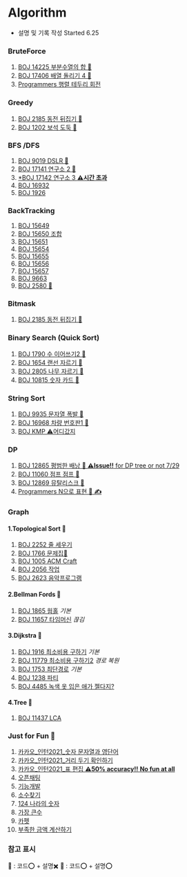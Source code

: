 # Algorithm
* 설명 및 기록 작성 Started 6.25   

### BruteForce    
1.  [BOJ 14225 부분수열의 합 🍎](https://github.com/minchjung/Algorithm/wiki/BruteForce)  
2.  [BOJ 17406 배열 돌리기 4 🍎](https://github.com/minchjung/Algorithm/wiki/BruteForce02)
3.  [Programmers 행렬 테두리 회전](https://github.com/minchjung/Algorithm/blob/main/Programmers_Bruteforce.py)    

### Greedy 
1. [BOJ 2185 동전 뒤집기 🍎](https://github.com/minchjung/Algorithm/wiki/Greedy)
2. [BOJ 1202 보석 도둑 🐳](https://github.com/minchjung/Algorithm/wiki/Greedy02)

### BFS /DFS 
1. [BOJ 9019 DSLR 🍎](https://github.com/minchjung/Algorithm/wiki/BFS)  
2. [BOJ 17141 연구소 2 🍎](https://github.com/minchjung/Algorithm/wiki/BFS02)  
3. [*BOJ 17142 연구소 3 **⚠️시간 초과** ](https://github.com/minchjung/Algorithm/wiki/BFS03) 
4. [BOJ 16932](https://www.acmicpc.net/problem/16932)  
5. [BOJ 1926](https://github.com/minchjung/Algorithm/blob/main/DS3_611_BFS_cpp/bfs.cpp)  
### BackTracking  
1. [BOJ 15649](https://github.com/minchjung/Algorithm/blob/main/DS3_800BackTracking01/py.py)   
2. [BOJ 15650 조합](https://github.com/minchjung/Algorithm/blob/main/DS3_800BackTracking02/800BackTracking%5BS3%5D15650%20.py)   
3. [BOJ 15651](https://github.com/minchjung/Algorithm/blob/main/DS3_800BackTracking03/800BackTracking%5BS3%5D15651%20.py)  
4. [BOJ 15654](https://github.com/minchjung/Algorithm/blob/main/DS3_800BackTracking05/810BackTracking%5BS3%5D15654.py)  
5. [BOJ 15655](https://github.com/minchjung/Algorithm/blob/main/DS3_800BackTracking06/810BackTracking%5BS3%5D15655Comb.py)  
6. [BOJ 15656](https://github.com/minchjung/Algorithm/blob/main/DS3_800BackTracking07/810BackTracking%5BS3%5D15656-Permutation%20.py)  
7. [BOJ 15657](https://github.com/minchjung/Algorithm/blob/main/DS3_800BackTracking08/810BackTracking%5BS3%5D15657-Redundant-Permutation%20.py)    
8. [BOJ 9663](https://github.com/minchjung/Algorithm/blob/main/DS3_830BackTracking09/830BackTracking%5BG5%5D9663_N-Queen.py)  
10. [BOJ 2580 🍎](https://github.com/minchjung/Algorithm/blob/main/830_backTracking10_2580.py)       

### Bitmask 
1. [BOJ 2185 동전 뒤집기 🍎](https://github.com/minchjung/Algorithm/wiki/BitMask)   

### Binary Search (Quick Sort) 
1. [BOJ 1790 수 이어쓰기2 🍎](https://github.com/minchjung/Algorithm/wiki/BinarySearch)
2. [BOJ 1654 랜선 자르기 🍎](https://github.com/minchjung/Algorithm/wiki/BinarySearch02)  
3. [BOJ 2805 나무 자르기 🍎](https://github.com/minchjung/Algorithm/wiki/BinarySearch03)  
4. [BOJ 10815 숫자 카드 🍎](https://github.com/minchjung/Algorithm/wiki/Quick-Sort)  

### String Sort 
1. [BOJ 9935 문자열 폭발 🍎](https://github.com/minchjung/Algorithm/wiki/String-Sort)    
2. [BOJ 16968 차량 번호판1 🍎](https://github.com/minchjung/Algorithm/wiki/String-Sort02)  
3. [BOJ KMP ⚠️어디갔지]()     

### DP 
1. [BOJ 12865 평범한 배낭 🍎 **⚠️Issue!!** for DP tree or not 7/29](https://github.com/minchjung/Algorithm/wiki/DP)    
2. [BOJ 11060 점프 점프 🍎](https://github.com/minchjung/Algorithm/wiki/DP02)      
3. [BOJ 12869 뮤탈리스크 🍎](https://github.com/minchjung/Algorithm/wiki/DP03)  
4. [Programmers N으로 표현 🍎 **✍️**](https://github.com/minchjung/Algorithm/wiki/DP04) 

### Graph
#### 1.Topological Sort 🍎  
1. [BOJ 2252 줄 세우기](https://github.com/minchjung/Algorithm/wiki/Topo1)     
2. [BOJ 1766 문제집🐳](https://github.com/minchjung/Algorithm/wiki/Topo2)  
3. [BOJ 1005 ACM Craft](https://github.com/minchjung/Algorithm/wiki/Topo3)    
4. [BOJ 2056 작업](https://github.com/minchjung/Algorithm/wiki/Topo4)   
5. [BOJ 2623 음악프로그램](https://github.com/minchjung/Algorithm/wiki/Topo5)  
#### 2.Bellman Fords 🍎 
1. [BOJ 1865 웜홀](https://github.com/minchjung/Algorithm/wiki/Bellman1)  _기본_         
2. [BOJ 11657 타임머신](https://github.com/minchjung/Algorithm/wiki/Bellman2) _끊김_  
#### 3.Dijkstra 🍎
1. [BOJ 1916 최소비용 구하기](https://github.com/minchjung/Algorithm/wiki/Dijkstra1) _기본_       
2. [BOJ 11779 최소비용 구하기2](https://github.com/minchjung/Algorithm/wiki/Dijkstra2)  _경로 복원_      
3. [BOJ 1753 최단경로](https://github.com/minchjung/Algorithm/wiki/Dijkstra3)  _기본_
4. [BOJ 1238 파티](https://github.com/minchjung/Algorithm/blob/main/DS3_931Dijkstra04/931Dijkstra%5BG4%5D1238.py)    
5. [BOJ 4485 녹색 옷 입은 애가 젤다지?](https://github.com/minchjung/Algorithm/blob/main/DS3_931Dijkstra01/main.cpp)      

#### 4.Tree 🍎
1. [BOJ 11437 LCA](https://github.com/minchjung/Algorithm/wiki/Tree1)    
### Just for Fun 🐳
1. [카카오_인턴2021_숫자 문자열과 영단어](https://github.com/minchjung/Algorithm/blob/main/Programmers_Kakao2021_Intership_01/py.py)    
2. [카카오_인턴2021_거리 두기 확인하기](https://github.com/minchjung/Algorithm/blob/main/Programmers_Kakao2021_Intership_02/py.py)    
3. [카카오_인턴2021_표 편집 **⚠️50% accuracy!!** **No fun at all**](https://github.com/minchjung/Algorithm/blob/main/Programmers_Kakao2021_Intership_03/py.py)  
4. [오픈채팅](https://github.com/minchjung/Algorithm/blob/main/Programmers_%EC%98%A4%ED%94%88%EC%B1%84%ED%8C%85%EB%B0%A9.py)  
5. [기능개발](https://github.com/minchjung/Algorithm/blob/main/Programmers%EA%B8%B0%EB%8A%A5%EA%B0%9C%EB%B0%9CLv2.py)    
6. [소수찾기](https://github.com/minchjung/Algorithm/blob/main/Programmers%EC%86%8C%EC%88%98%EC%B0%BE%EA%B8%B0Lv2.py)  
7. [124 나라의 숫자](https://github.com/minchjung/Algorithm/blob/main/Programmers_124%EB%82%98%EB%9D%BC.cpp)   
8. [가장 큰수](https://github.com/minchjung/Algorithm/blob/main/prob.py)   
9. [카펫](https://github.com/minchjung/Algorithm/blob/main/Carpet.py)   
10. [부족한 금액 계산하기](https://github.com/minchjung/Algorithm/blob/main/py%20copy.py)    
### 참고 표시
🐳 : 코드⭕ + 설명✖️ 
🍎 : 코드⭕ + 설명⭕
